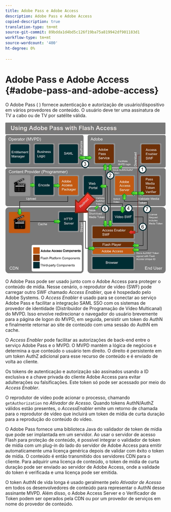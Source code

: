 ```yaml
---
title: Adobe Pass e Adobe Access
description: Adobe Pass e Adobe Access
copied-description: true
translation-type: tm+mt
source-git-commit: 89bdda1d4bd5c126f19ba75a819942df901183d1
workflow-type: tm+mt
source-wordcount: '400'
ht-degree: 0%

---
```



# Adobe Pass e Adobe Access {#adobe-pass-and-adobe-access}

O Adobe Pass ( [](https://www.adobe.com/products/adobepass/)) fornece autenticação e autorização de usuário/dispositivo em vários provedores de conteúdo. O usuário deve ter uma assinatura de TV a cabo ou de TV por satélite válida.

<!--<a id="fig_cln_bc2_44"></a>-->

![](assets/AdobePass_web.png)

O Adobe Pass pode ser usado junto com o Adobe Access para proteger o conteúdo de mídia. Nesse cenário, o reprodutor de vídeo (SWF) pode carregar outro SWF chamado *Access Enabler*, que é hospedado pelo Adobe Systems. O *Access Enabler* é usado para se conectar ao serviço Adobe Pass e facilitar a integração SAML SSO com os sistemas de provedor de identidade (Distribuidor de Programação de Vídeo Multicanal) do MVPD. Isso envolve redirecionar o navegador do usuário brevemente para a página de logon do MVPD, em seguida, persistir um token do AuthN e finalmente retornar ao site de conteúdo com uma sessão do AuthN em cache.

O *Access Enabler* pode facilitar as autorizações de back-end entre o serviço Adobe Pass e o MVPD. O MVPD mantém a lógica de negócios e determina a que conteúdo o usuário tem direito. O direito é persistente em um token AuthZ adicional para esse recurso de conteúdo e é enviado de volta ao cliente.

Os tokens de autenticação e autorização são assinados usando a ID exclusiva e a chave privada do cliente Adobe Access para evitar adulterações ou falsificações. Este token só pode ser acessado por meio do *Access Enabler*.

O reprodutor de vídeo pode acionar o processo, chamando `getAuthorization` no *Ativador de Acesso*. Quando tokens AuthN/AuthZ válidos estão presentes, o *AccessEnabler* emite um retorno de chamada para o reprodutor de vídeo que incluirá um token de mídia de curta duração para a reprodução do conteúdo do vídeo.

O Adobe Pass fornece uma biblioteca Java do validador de token de mídia que pode ser implantada em um servidor. Ao usar o servidor de acesso Flash para proteção de conteúdo, é possível integrar o validador de token de mídia com um plug-in do lado do servidor de Adobe Access para emitir automaticamente uma licença genérica depois de validar com êxito o token de mídia. O conteúdo é então transmitido dos servidores CDN para o cliente. Para adquirir uma licença de conteúdo, o token de mídia de curta duração pode ser enviado ao servidor de Adobe Access, onde a validade do token é verificada e uma licença pode ser emitida.

O token AuthN de vida longa é usado geralmente pelo *Ativador de Acesso* em todos os desenvolvedores de conteúdo para representar o AuthN desse assinante MVPD. Além disso, o Adobe Access Server e o Verificador de Token podem ser operados pela CDN ou por um provedor de serviços em nome do provedor de conteúdo.
